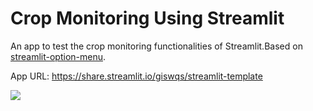 # Crop Monitoring Using Streamlit

An app to test the crop monitoring functionalities of Streamlit.Based on [streamlit-option-menu](https://github.com/victoryhb/streamlit-option-menu).

App URL: <https://share.streamlit.io/giswqs/streamlit-template>

![](https://i.imgur.com/xd64mCi.png)

